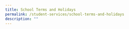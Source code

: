 ```yaml
---
title: School Terms and Holidays
permalink: /student-services/school-terms-and-holidays
description: ""
---
```

